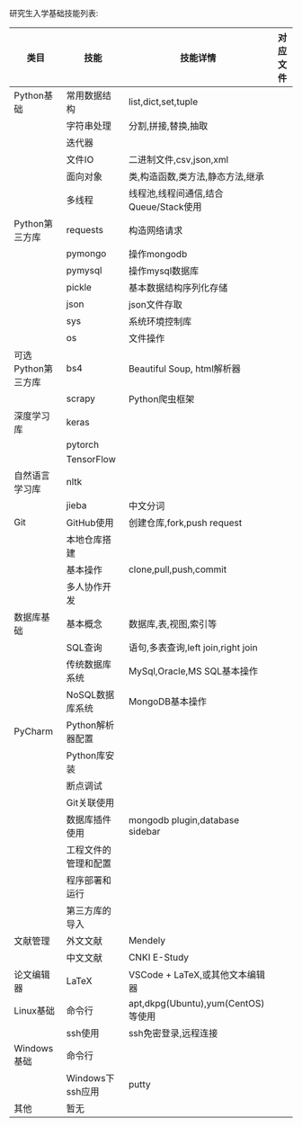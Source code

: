研究生入学基础技能列表:

| 类目               | 技能                 | 技能详情                              |对应文件|
| ------------------ | -------------------- | ------------------------------------- | --- |
| Python基础         | 常用数据结构         | list,dict,set,tuple                   |     |
|                    | 字符串处理           | 分割,拼接,替换,抽取                   |     |
|                    | 迭代器               |                                       |     |
|                    | 文件IO               | 二进制文件,csv,json,xml               |     |
|                    | 面向对象             | 类,构造函数,类方法,静态方法,继承      |     |
|                    | 多线程               | 线程池,线程间通信,结合Queue/Stack使用 |     |
| Python第三方库     | requests             | 构造网络请求                          |     |
|                    | pymongo              | 操作mongodb                           |     |
|                    | pymysql              | 操作mysql数据库                       |     |
|                    | pickle               | 基本数据结构序列化存储                |     |
|                    | json                 | json文件存取                          |     |
|                    | sys                  | 系统环境控制库                        |     |
|                    | os                   | 文件操作                              |     |
| 可选Python第三方库 | bs4                  | Beautiful Soup, html解析器            |     |
|                    | scrapy               | Python爬虫框架                        |     |
| 深度学习库         | keras                |                                       |     |
|                    | pytorch              |                                       |     |
|                    | TensorFlow           |                                       |     |
| 自然语言学习库     | nltk                 |                                       |     |
|                    | jieba                | 中文分词                              |     |
| Git                | GitHub使用           | 创建仓库,fork,push request            |     |
|                    | 本地仓库搭建         |                                       |     |
|                    | 基本操作             | clone,pull,push,commit                |     |
|                    | 多人协作开发         |                                       |     |
| 数据库基础         | 基本概念             | 数据库,表,视图,索引等                 |     |
|                    | SQL查询              | 语句,多表查询,left join,right join    |     |
|                    | 传统数据库系统       | MySql,Oracle,MS SQL基本操作           |     |
|                    | NoSQL数据库系统      | MongoDB基本操作                       |     |
| PyCharm            | Python解析器配置     |                                       |     |
|                    | Python库安装         |                                       |     |
|                    | 断点调试             |                                       |     |
|                    | Git关联使用          |                                       |     |
|                    | 数据库插件使用       | mongodb plugin,database sidebar       |     |
|                    | 工程文件的管理和配置 |                                       |     |
|                    | 程序部署和运行       |                                       |     |
|                    | 第三方库的导入       |                                       |     |
| 文献管理           | 外文文献             | Mendely                               |     |
|                    | 中文文献             | CNKI E-Study                          |     |
| 论文编辑器         | LaTeX                | VSCode + LaTeX,或其他文本编辑器       |     |
| Linux基础          | 命令行               | apt,dkpg(Ubuntu),yum(CentOS)等使用    |     |
|                    | ssh使用              | ssh免密登录,远程连接                  |     |
| Windows基础        | 命令行               |                                       |     |
|                    | Windows下ssh应用     | putty                                 |     |
| 其他               | 暂无                     |                                       |     |
